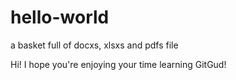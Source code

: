 # hello-world
a basket full of docxs, xlsxs and pdfs file

Hi!
I hope you're enjoying your time learning GitGud!

